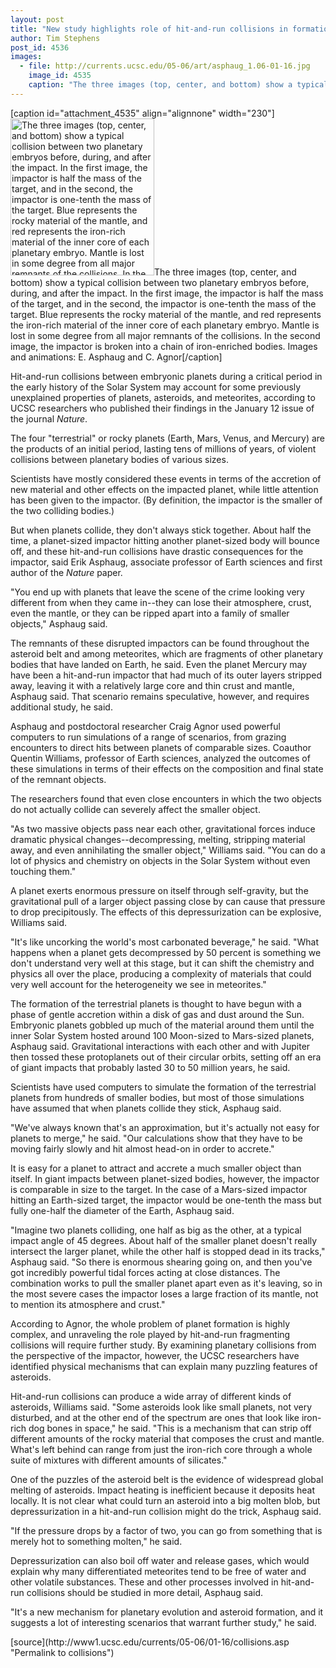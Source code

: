 ```yaml
---
layout: post
title: "New study highlights role of hit-and-run collisions in formation of planets, asteroids, meteorites"
author: Tim Stephens 
post_id: 4536
images:
  - file: http://currents.ucsc.edu/05-06/art/asphaug_1.06-01-16.jpg
    image_id: 4535
    caption: "The three images (top, center, and bottom) show a typical collision between two planetary embryos before, during, and after the impact. In the first image, the impactor is half the mass of the target, and in the second, the impactor is one-tenth the mass of the target. Blue represents the rocky material of the mantle, and red represents the iron-rich material of the inner core of each planetary embryo. Mantle is lost in some degree from all major remnants of the collisions. In the second image, the impactor is broken into a chain of iron-enriched bodies. Images and animations: E. Asphaug and C. Agnor"
---
```


[caption id="attachment_4535" align="alignnone" width="230"]<a href="http://localhost/mysite/wp-content/uploads/2006/01/asphaug_1.06-01-16.jpg"><img class="size-full wp-image-4535" src="http://localhost/mysite/wp-content/uploads/2006/01/asphaug_1.06-01-16.jpg" alt="The three images (top, center, and bottom) show a typical collision between two planetary embryos before, during, and after the impact. In the first image, the impactor is half the mass of the target, and in the second, the impactor is one-tenth the mass of the target. Blue represents the rocky material of the mantle, and red represents the iron-rich material of the inner core of each planetary embryo. Mantle is lost in some degree from all major remnants of the collisions. In the second image, the impactor is broken into a chain of iron-enriched bodies. Images and animations: E. Asphaug and C. Agnor" width="230" height="251" /></a>The three images (top, center, and bottom) show a typical collision between two planetary embryos before, during, and after the impact. In the first image, the impactor is half the mass of the target, and in the second, the impactor is one-tenth the mass of the target. Blue represents the rocky material of the mantle, and red represents the iron-rich material of the inner core of each planetary embryo. Mantle is lost in some degree from all major remnants of the collisions. In the second image, the impactor is broken into a chain of iron-enriched bodies. Images and animations: E. Asphaug and C. Agnor[/caption]
<a name="content" id="content"></a>
<p>
  Hit-and-run collisions between embryonic planets during a critical period in the early history of the Solar System may account for some previously unexplained properties of planets, asteroids, and meteorites, according to UCSC researchers who published their findings in the January 12 issue of the journal <i>Nature</i>.
</p>
<p>
  The four "terrestrial" or rocky planets (Earth, Mars, Venus, and Mercury) are the products of an initial period, lasting tens of millions of years, of violent collisions between planetary bodies of various sizes.
</p>
<p>
  Scientists have mostly considered these events in terms of the accretion of new material and other effects on the impacted planet, while little attention has been given to the impactor. (By definition, the impactor is the smaller of the two colliding bodies.)
</p>
<p>
  But when planets collide, they don't always stick together. About half the time, a planet-sized impactor hitting another planet-sized body will bounce off, and these hit-and-run collisions have drastic consequences for the impactor, said Erik Asphaug, associate professor of Earth sciences and first author of the <i>Nature</i> paper.
</p>
<p>
  "You end up with planets that leave the scene of the crime looking very different from when they came in--they can lose their atmosphere, crust, even the mantle, or they can be ripped apart into a family of smaller objects," Asphaug said.
</p>
<p>
  The remnants of these disrupted impactors can be found throughout the asteroid belt and among meteorites, which are fragments of other planetary bodies that have landed on Earth, he said. Even the planet Mercury may have been a hit-and-run impactor that had much of its outer layers stripped away, leaving it with a relatively large core and thin crust and mantle, Asphaug said. That scenario remains speculative, however, and requires additional study, he said.
</p>
<p>
  Asphaug and postdoctoral researcher Craig Agnor used powerful computers to run simulations of a range of scenarios, from grazing encounters to direct hits between planets of comparable sizes. Coauthor Quentin Williams, professor of Earth sciences, analyzed the outcomes of these simulations in terms of their effects on the composition and final state of the remnant objects.
</p>
<p>
  The researchers found that even close encounters in which the two objects do not actually collide can severely affect the smaller object.
</p>
<p>
  "As two massive objects pass near each other, gravitational forces induce dramatic physical changes--decompressing, melting, stripping material away, and even annihilating the smaller object," Williams said. "You can do a lot of physics and chemistry on objects in the Solar System without even touching them."
</p>
<p>
  A planet exerts enormous pressure on itself through self-gravity, but the gravitational pull of a larger object passing close by can cause that pressure to drop precipitously. The effects of this depressurization can be explosive, Williams said.
</p>
<p>
  "It's like uncorking the world's most carbonated beverage," he said. "What happens when a planet gets decompressed by 50 percent is something we don't understand very well at this stage, but it can shift the chemistry and physics all over the place, producing a complexity of materials that could very well account for the heterogeneity we see in meteorites."
</p>
<p>
  The formation of the terrestrial planets is thought to have begun with a phase of gentle accretion within a disk of gas and dust around the Sun. Embryonic planets gobbled up much of the material around them until the inner Solar System hosted around 100 Moon-sized to Mars-sized planets, Asphaug said. Gravitational interactions with each other and with Jupiter then tossed these protoplanets out of their circular orbits, setting off an era of giant impacts that probably lasted 30 to 50 million years, he said.
</p>
<p>
  Scientists have used computers to simulate the formation of the terrestrial planets from hundreds of smaller bodies, but most of those simulations have assumed that when planets collide they stick, Asphaug said.
</p>
<p>
  "We've always known that's an approximation, but it's actually not easy for planets to merge," he said. "Our calculations show that they have to be moving fairly slowly and hit almost head-on in order to accrete."
</p>
<p>
  It is easy for a planet to attract and accrete a much smaller object than itself. In giant impacts between planet-sized bodies, however, the impactor is comparable in size to the target. In the case of a Mars-sized impactor hitting an Earth-sized target, the impactor would be one-tenth the mass but fully one-half the diameter of the Earth, Asphaug said.
</p>
<p>
  "Imagine two planets colliding, one half as big as the other, at a typical impact angle of 45 degrees. About half of the smaller planet doesn't really intersect the larger planet, while the other half is stopped dead in its tracks," Asphaug said. "So there is enormous shearing going on, and then you've got incredibly powerful tidal forces acting at close distances. The combination works to pull the smaller planet apart even as it's leaving, so in the most severe cases the impactor loses a large fraction of its mantle, not to mention its atmosphere and crust."
</p>
<p>
  According to Agnor, the whole problem of planet formation is highly complex, and unraveling the role played by hit-and-run fragmenting collisions will require further study. By examining planetary collisions from the perspective of the impactor, however, the UCSC researchers have identified physical mechanisms that can explain many puzzling features of asteroids.
</p>
<p>
  Hit-and-run collisions can produce a wide array of different kinds of asteroids, Williams said. "Some asteroids look like small planets, not very disturbed, and at the other end of the spectrum are ones that look like iron-rich dog bones in space," he said. "This is a mechanism that can strip off different amounts of the rocky material that composes the crust and mantle. What's left behind can range from just the iron-rich core through a whole suite of mixtures with different amounts of silicates."
</p>
<p>
  One of the puzzles of the asteroid belt is the evidence of widespread global melting of asteroids. Impact heating is inefficient because it deposits heat locally. It is not clear what could turn an asteroid into a big molten blob, but depressurization in a hit-and-run collision might do the trick, Asphaug said.
</p>
<p>
  "If the pressure drops by a factor of two, you can go from something that is merely hot to something molten," he said.
</p>
<p>
  Depressurization can also boil off water and release gases, which would explain why many differentiated meteorites tend to be free of water and other volatile substances. These and other processes involved in hit-and-run collisions should be studied in more detail, Asphaug said.
</p>
<p>
  "It's a new mechanism for planetary evolution and asteroid formation, and it suggests a lot of interesting scenarios that warrant further study," he said.
</p>
[source](http://www1.ucsc.edu/currents/05-06/01-16/collisions.asp "Permalink to collisions")
